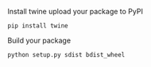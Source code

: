 Install twine upload your package to PyPI

```
pip install twine
```

Build your package

```
python setup.py sdist bdist_wheel
```
